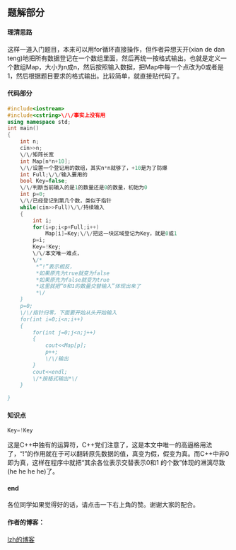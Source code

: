 ## **题解部分**
#### 理清思路
这样一道入门题目，本来可以用for循环直接操作，但作者异想天开(xian de dan teng)地把所有数据登记在一个数组里面，然后再统一按格式输出。也就是定义一个数组Map，大小为n成n，然后按照输入数据，把Map中每一个点改为0或者是1，然后根据题目要求的格式输出。比较简单，就直接贴代码了。
#### 代码部分
```cpp
#include<iostream>
#include<cstring>\/\/事实上没有用
using namespace std;
int main()
{
    int n;
    cin>>n;
    \/\/矩阵长宽
    int Map[n*n+10];
    \/\/设置一个登记用的数组，其实n*n就够了，+10是为了防爆
    int Full;\/\/输入要用的
    bool Key=false;
    \/\/判断当前输入的是1的数量还是0的数量，初始为0
    int p=0;
    \/\/已经登记到第几个数，类似于指针
    while(cin>>Full)\/\/持续输入
    {
        int i;
        for(i=p;i<p+Full;i++)
            Map[i]=Key;\/\/把这一块区域登记为Key，就是0或1
        p=i;
        Key=!Key;
        \/\/本文唯一难点，
        \/*
         *“!”表示相反，
         *如果原先为true就变为false
         *如果原先为false就变为true
         *这里就把“0和1的数量交替输入”体现出来了
         *\/
    }
    p=0;
    \/\/指针归零，下面要开始从头开始输入
    for(int i=0;i<n;i++)
    {
        for(int j=0;j<n;j++)
        {
            cout<<Map[p];
            p++;
            \/\/输出
        }
        cout<<endl;
        \/*按格式输出*\/
    }
        
}
```
#### 知识点
```cpp
Key=!Key
```
这是C++中独有的运算符，C++党们注意了，这是本文中唯一的高逼格用法了，“!”的作用就在于可以翻转原先数据的值，真变为假，假变为真。而C++中非0即为真，这样在程序中就把“其余各位表示交替表示0和1 的个数”体现的淋漓尽致(he he he he)了。

#### end
各位同学如果觉得好的话，请点击一下右上角的赞。谢谢大家的配合。
#### 作者的博客：

[lzh的博客](https:\/\/www.luogu.org\/blog\/lzhbigbird\/#)